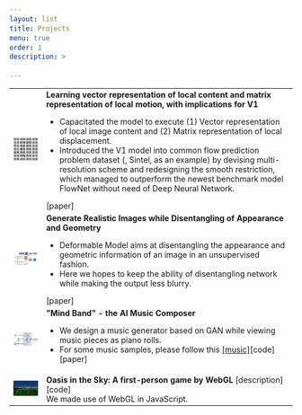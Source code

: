 ```yaml
---
layout: list
title: Projects
menu: true
order: 1
description: >

---
```




<table>
<tbody>
	<tr>
		<td><center><img src="/assets/img/v1_cell.png" style="width: 250px; " /></center></td>
    <td><b>Learning vector representation of local content and matrix representation of local motion, with implications for V1</b><br />
      <ul>
        <li>Capacitated the model to execute (1) Vector representation of local image content and (2) Matrix representation of local displacement.</li>
        <li>Introduced the V1 model into common flow prediction problem dataset (, Sintel, as an example) by devising multi-resolution scheme and redesigning the smooth restriction, which managed to outperform the newest benchmark model FlowNet without need of Deep Neural Network.</li>
      </ul><a herf="">[paper]</a></td>
	</tr>
  <tr>
		<td><center><img src="/assets/img/deformable.png" style="width: 250px; " /></center></td>
    <td><b>Generate Realistic Images while Disentangling of Appearance and Geometry</b><br />
      <ul>
        <li>Deformable Model aims at disentangling the appearance and geometric information of an image in an unsupervised fashion.</li>
        <li>Here we hopes to keep the ability of disentangling network while making the output less blurry.</li>
      </ul><a herf="https://arxiv.org/abs/1806.06298">[paper]</a></td>
	</tr>
	<tr>
		<td><center><img src="/assets/img/acm.png" style="width: 250px; " /></center></td>
    <td><b>"Mind Band" - the AI Music Composer</b><br />
      <ul>
        <li>We design a music generator based on GAN while viewing music pieces as piano rolls.</li>
        <li>For some music samples, please follow this <a href="http://ryf1123.github.io/personal/2019-08-11-music/">[music]</a><a herf="https://github.com/ryf1123/CLAF">[code]</a><a herf="">[paper]</a></li>
      </ul>
    </td>
	</tr>
  <tr>
  	<td><center><img src="/assets/img/oasis.png" style="width: 250px; " /></center>
    </td>
    <td><b>Oasis in the Sky: A first-person game by WebGL </b>
<a herf="https://github.com/ryf1123/Oasis-in-the-Sky/blob/master/README.md">[description]</a> <a herf="https://github.com/ryf1123/Oasis-in-the-Sky">[code]</a>
		<br>We made use of WebGL in JavaScript. 
    </td>
  </tr>
</tbody>
</table>



[docs]: ../../docs/README.md

